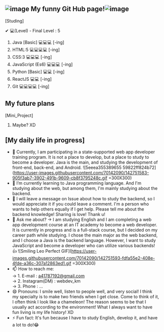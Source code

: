 ## ![image](https://user-images.githubusercontent.com/70142090/137152216-d960c64a-dfdf-4158-84ed-73b29570b467.png) My funny Git Hub page!![image](https://user-images.githubusercontent.com/70142090/137152216-d960c64a-dfdf-4158-84ed-73b29570b467.png)

[Studing]

✔ 💻(Level) - Final Level : 5

1. Java [Basic] 💻💻💻 [-ing]
2. HTML:5 💻💻💻💻 [-ing]
3. CSS:3 💻💻💻 [-ing]
4. JavaScript (Es6) 💻💻💻 [-ing]
5. Python [Basic] 💻💻 [-ing]
6. ReactJS 💻💻 [-ing]
7. Git 💻💻💻💻 [-ing]

## My future plans

[Mini_Project]

1. Maybe? XD

## [My daily life in progress]

- 🔭 Currently, I am participating in a state-supported web app developer training program. It is not a place to develop, but a place to study to become a developer. Java is the main, and studying the development of front-end, back-end, and Android. ![5eeea355389655 59822ff824b72](https://user-images.githubusercontent.com/70142090/142751583-905f3ab7-3902-491b-9609-cb8f3795248c.gif =300X300)
- 🌱 I’m currently learning to Java programming language. And I'm studying about the web, but among them, I'm mainly studying about the backend.
- 🤔 I will leave a message on Issue about how to study the backend, so I would appreciate it if you could leave a comment. I'm a person who wants to help others equally if I get help. Please tell me about the backend knowledge! Sharing is love! Thank u!
- 💬 Ask me about?
  -> I am studying English and I am completing a web app development course at an IT academy to become a web developer. It is currently in progress and is a full-stack course, but I decided on my career path while studying. I chose the main major as the web backend, and I choose a  Java is the backend language. However, I want to study JavaScript and become a developer who can utilize various backends! 👍 ![Smiling Leo Perfect GIF](https://user-images.githubusercontent.com/70142090/142751593-fdfa55e2-408e-4fde-a36c-307a12863ed1.gif =300X300)
- 📫 How to reach me: <br/>
  -> 1. E-mail : a41787192@gmail.com <br/>
  -> 2. Instagram(DM) : webdev_km <br/>
  -> 3. Phone : ... <br/>
- 😄 Pronouns: I smile well, listen to people well, and very social! I think my specialty is to make two friends when I get close. Come to think of it, I often think I look like a chameleon! The reason seems to be that I usually act according to the environment! What I always want to have fun living is my life history! XD
- ⚡ Fun fact: It's fun because I have to study English, develop it, and have a lot to do!😂

